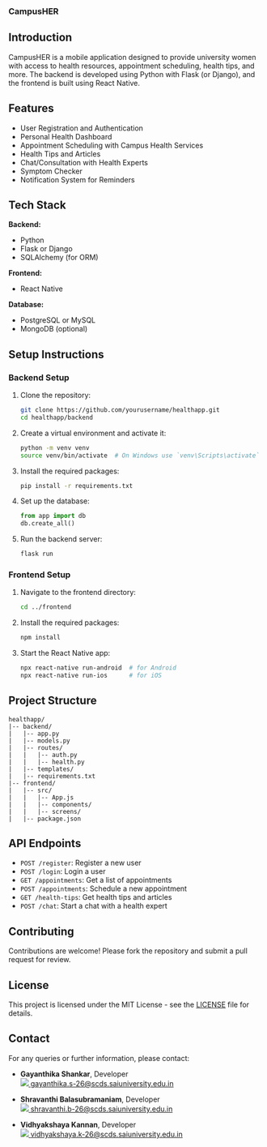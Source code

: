 ### CampusHER

## Introduction
CampusHER is a mobile application designed to provide university women with access to health resources, appointment scheduling, health tips, and more. The backend is developed using Python with Flask (or Django), and the frontend is built using React Native.

## Features
- User Registration and Authentication
- Personal Health Dashboard
- Appointment Scheduling with Campus Health Services
- Health Tips and Articles
- Chat/Consultation with Health Experts
- Symptom Checker
- Notification System for Reminders

## Tech Stack
**Backend:**
- Python
- Flask or Django
- SQLAlchemy (for ORM)

**Frontend:**
- React Native

**Database:**
- PostgreSQL or MySQL
- MongoDB (optional)

## Setup Instructions

### Backend Setup

1. Clone the repository:
    ```sh
    git clone https://github.com/yourusername/healthapp.git
    cd healthapp/backend
    ```

2. Create a virtual environment and activate it:
    ```sh
    python -m venv venv
    source venv/bin/activate  # On Windows use `venv\Scripts\activate`
    ```

3. Install the required packages:
    ```sh
    pip install -r requirements.txt
    ```

4. Set up the database:
    ```python
    from app import db
    db.create_all()
    ```

5. Run the backend server:
    ```sh
    flask run
    ```

### Frontend Setup

1. Navigate to the frontend directory:
    ```sh
    cd ../frontend
    ```

2. Install the required packages:
    ```sh
    npm install
    ```

3. Start the React Native app:
    ```sh
    npx react-native run-android  # for Android
    npx react-native run-ios      # for iOS
    ```

## Project Structure
```plaintext
healthapp/
|-- backend/
|   |-- app.py
|   |-- models.py
|   |-- routes/
|   |   |-- auth.py
|   |   |-- health.py
|   |-- templates/
|   |-- requirements.txt
|-- frontend/
|   |-- src/
|   |   |-- App.js
|   |   |-- components/
|   |   |-- screens/
|   |-- package.json
```

## API Endpoints
- `POST /register`: Register a new user
- `POST /login`: Login a user
- `GET /appointments`: Get a list of appointments
- `POST /appointments`: Schedule a new appointment
- `GET /health-tips`: Get health tips and articles
- `POST /chat`: Start a chat with a health expert

## Contributing
Contributions are welcome! Please fork the repository and submit a pull request for review.

## License
This project is licensed under the MIT License - see the [LICENSE](LICENSE) file for details.

## Contact
For any queries or further information, please contact:
- **Gayanthika Shankar**, Developer  
  <a href="mailto:gayanthika.s-26@scds.saiuniversity.edu.in"><img src="https://img.icons8.com/ios-glyphs/30/000000/email.png"/> gayanthika.s-26@scds.saiuniversity.edu.in</a>
  
- **Shravanthi Balasubramaniam**, Developer  
  <a href="mailto:shravanthi.b-26@scds.saiuniversity.edu.in"><img src="https://img.icons8.com/ios-glyphs/30/000000/email.png"/> shravanthi.b-26@scds.saiuniversity.edu.in</a>

- **Vidhyakshaya Kannan**, Developer  
  <a href="mailto:vidhyakshaya.k-26@scds.saiuniversity.edu.in"><img src="https://img.icons8.com/ios-glyphs/30/000000/email.png"/> vidhyakshaya.k-26@scds.saiuniversity.edu.in</a>

